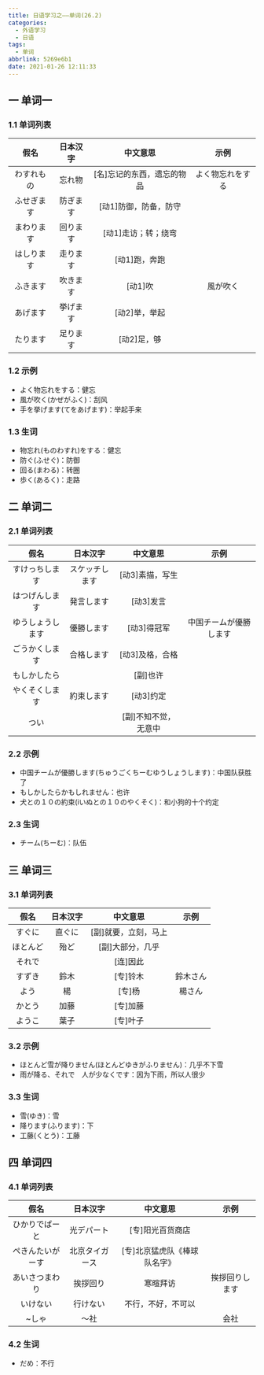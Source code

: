 ```yaml
---
title: 日语学习之——单词(26.2)
categories:
  - 外语学习
  - 日语
tags:
  - 单词
abbrlink: 5269e6b1
date: 2021-01-26 12:11:33
---
```

## 一 单词一

### 1.1 单词列表

|  **假名**  | **日本汉字** |        **中文意思**        |     **示例**     |
| :--------: | :----------: | :------------------------: | :--------------: |
| わすれもの |    忘れ物    | [名]忘记的东西，遗忘的物品 | よく物忘れをする |
| ふせぎます |   防ぎます   |   [动1]防御，防备，防守    |                  |
| まわります |   回ります   |    [动1]走访；转；绕弯     |                  |
| はしります |   走ります   |       [动1]跑，奔跑        |                  |
|  ふきます  |   吹きます   |          [动1]吹           |     風が吹く     |
|  あげます  |   挙げます   |       [动2]举，举起        |                  |
|  たります  |   足ります   |        [动2]足，够         |                  |
<!--more-->
### 1.2 示例

* よく物忘れをする：健忘
* 風が吹く(かぜがふく)：刮风
* 手を挙げます(てをあげます)：举起手来

### 1.3 生词

* 物忘れ(ものわすれ)をする：健忘
* 防ぐ(ふせぐ)：防御
* 回る(まわる)：转圈
* 歩く(あるく)：走路

## 二  单词二

### 2.1 单词列表

|     **假名**     |  **日本汉字**  |     **中文意思**     |        **示例**        |
| :--------------: | :------------: | :------------------: | :--------------------: |
|  すけっちします  | スケッチします |   [动3]素描，写生    |                        |
|  はつげんします  |   発言します   |      [动3]发言       |                        |
| ゆうしょうします |   優勝します   |     [动3]得冠军      | 中国チームが優勝します |
|  ごうかくします  |   合格します   |   [动3]及格，合格    |                        |
|   もしかしたら   |                |       [副]也许       |                        |
|  やくそくします  |   約束します   |      [动3]约定       |                        |
|       つい       |                | [副]不知不觉，无意中 |                        |

### 2.2 示例

* 中国チームが優勝します(ちゅうごくちーむゆうしょうします)：中国队获胜了
* もしかしたらかもしれません：也许
* 犬との１０の約束(iいぬとの１０のやくそく)：和小狗的十个约定

### 2.3 生词

* チーム(ちーむ)：队伍


## 三 单词三

### 3.1 单词列表

| **假名** | **日本汉字** |     **中文意思**     | **示例** |
| :------: | :----------: | :------------------: | :------: |
|  すぐに  |    直ぐに    | [副]就要，立刻，马上 |          |
| ほとんど |     殆ど     |   [副]大部分，几乎   |          |
|  それで  |              |       [连]因此       |          |
|  すずき  |     鈴木     |       [专]铃木       | 鈴木さん |
|   よう   |      楊      |        [专]杨        |  楊さん  |
|  かとう  |     加藤     |       [专]加藤       |          |
|  ようこ  |     葉子     |       [专]叶子       |          |

### 3.2 示例

* ほとんど雪が降りません(ほとんどゆきがふりません)：几乎不下雪
* 雨が降る、それで　人が少なくです：因为下雨，所以人很少

### 3.3 生词

* 雪(ゆき)：雪
* 降ります(ふります)：下
* 工藤(くとう)：工藤

## 四 单词四

### 4.1 单词列表

|     **假名**     |  **日本汉字**  |         **中文意思**         |    **示例**    |
| :--------------: | :------------: | :--------------------------: | :------------: |
|  ひかりでぱーと  |   光デパート   |       [专]阳光百货商店       |                |
| ぺきんたいがーす | 北京タイガース | [专]北京猛虎队《棒球队名字》 |                |
|  あいさつまわり  |    挨拶回り    |           寒暄拜访           | 挨拶回りします |
|     いけない     |    行けない    |      不行，不好，不可以      |                |
|      ~しゃ       |      ～社      |                              |      会社      |

### 4.2 生词

* だめ：不行

